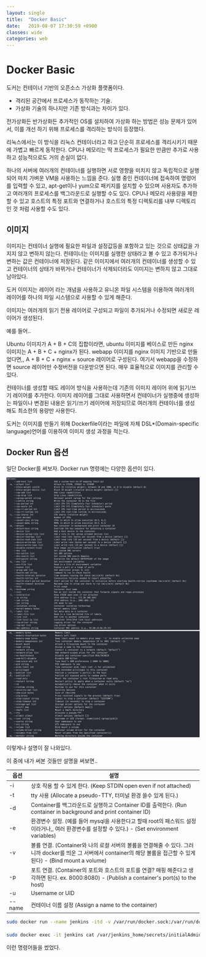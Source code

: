 ```yaml
---
layout: single
title:  "Docker Basic"
date:   2019-08-07 17:30:59 +0900
classes: wide
categories: web
---
```


# Docker Basic

도커는 컨테이너 기반의 오픈소스 가상화 플랫폼이다.

-   격리된 공간에서 프로세스가 동작하는 기술.
-   가상화 기술의 하나지만 기존 방식과는 차이가 있다.

전가상화든 반가상화든 추가적인 OS를 설치하여 가상화 하는 방법은 성능 문제가 있어서, 이를 개선 하기 위해 프로세스를 격리하는 방식이 등장했다.

리눅스에서는 이 방식을 리눅스 컨테이너라고 하고 단순히 프로세스를 격리시키기 때문에 가볍고 빠르게 동작한다. CPU나 메모리는 딱 프로세스가 필요한 만큼만 추가로 사용하고 성능적으로도 거의 손실이 없다.

하나의 서버에 여러개의 컨테이너를 실행하면 서로 영향을 미치지 않고 독립적으로 실행되어 마치 가벼운 VM을 사용하는 느낌을 준다. 실행 중인 컨테이너에 접속하여 명령어를 입력할 수 있고, apt-get이나 yum으로 패키지를 설치할 수 있으며 사용자도 추가하고 여러개의 프로세스를 백그라운드로 실행할 수도 있다. CPU나 메모리 사용량을 제한할 수 있고 호스트의 특정 포트와 연결하거나 호스트의 특정 디렉토리를 내부 디렉토리인 것 처럼 사용할 수도 있다.

## 이미지

이미지는 컨테이너 실행에 필요한 파일과 설정값등을 포함하고 있는 것으로 상태값을 가지지 않고 변하지 않는다. 컨테이너는 이미지를 실행한 상태라고 볼 수 있고 추가되거나 변하는 값은 컨테이너에 저장된다. 같은 이미지에서 여러개의 컨테이너를 생성할 수 있고 컨테이너의 상태가 바뀌거나 컨테이너가 삭제되더라도 이미지는 변하지 않고 그대로 남아있다.

도커 이미지는 레이어 라는 개념을 사용하고 유니온 파일 시스템을 이용하여 여러개의 레이어를 하나의 파일 시스템으로 사용할 수 있게 해준다.

이미지는 여러개의 읽기 전용 레이어로 구성되고 파일이 추가되거나 수정되면 새로운 레이어가 생성된다.

예를 들어..

Ubuntu 이미지가 A + B + C의 집합이라면, ubuntu 이미지를 베이스로 만든 nginx 이미지는 A + B + C + nginx가 된다. webapp 이미지를 nginx 이미지 기반으로 만들었다면,, A + B + C + nginx + source 레이어로 구성된다. 여기서 webapp을 수정하면 source 레이어만 수정버전을 다운받으면 된다. 매우 효율적으로 이미지를 관리할 수 있다.

컨테이너를 생성할 때도 레이어 방식을 사용하는데 기존의 이미지 레이어 위에 읽기/쓰기 레이어를 추가한다. 이미지 레이어를 그대로 사용하면서 컨테이너가 실행중에 생성하는 파일이나 변경된 내용은 읽기/쓰기 레이어에 저장되므로 여러개의 컨테이너를 생성해도 최소한의 용량만 사용한다.

도커는 이미지를 만들기 위해 Dockerfile이라는 파일에 자체 DSL\*(Domain-specific language)언어를 이용하여 이미지 생성 과정을 적는다.

## Docker Run 옵션

일단 Docker를 써보자. Docker run 명령에는 다양한 옵션이 있다.

![Docker Run Help](/assets/img/docker/docker_1.png)
![Docker Run Help2](/assets/img/docker/docker_2.png)

이렇게나 설명이 잘 나와있다.

이 중에 내가 써본 것들만 설명을 써보면..

옵션 | 설명
--- | ---
-i | 상호 작용 할 수 있게 한다. (Keep STDIN open even if not attached) 
-t | tty 사용 (Allocate a pseudo-TTY, 터미널 환경 쓸수 있게 된다.)
-d | Container를 백그라운드로 실행하고 Container ID를 출력한다. (Run container in background and print container ID)
-e | 환경변수 설정. (예를 들어 mysql을 사용한다고 할때 root의 패스워드 설정이라거나,, 여러 환경변수를 설정할 수 있다.) - (Set environment variables)
-v | 볼륨 연결. (Container와 나의 로컬 서버의 볼륨을 연결해줄 수 있다. 그러니까 docker를 띄운 그 서버에서 container의 해당 볼륨을 접근할 수 있게 된다) - (Bind mount a volume)
-p | 포트 연결. (Container의 포트와 호스트의 포트를 연결? 매핑 해준다고 생각하면 된다. ex. 8000:8080) - (Publish a container's port(s) to the host)
-u | Username or UID 
--name | 컨테이너 이름 설정 (Assign a name to the container)


```bash
sudo docker run --name jenkins -itd -v /var/run/docker.sock:/var/run/docker.sock -v $(pwd)/jenkins_home:/var/jenkins_home -p 8000:8080 -u root

sudo docker exec -it jenkins cat /var/jenkins_home/secrets/initialAdminPassword
```

이런 명령어들을 썼었다.